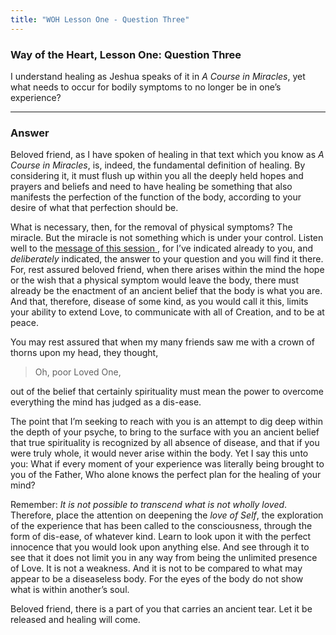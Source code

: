 ```yaml
---
title: "WOH Lesson One - Question Three"
---
```


### Way of the Heart, Lesson One: Question Three

I understand healing as Jeshua speaks of it in *A Course in
Miracles*, yet what needs to occur for bodily symptoms to no longer be in
one’s experience?

---

### Answer

Beloved friend, as I have spoken of healing in that text which
you know as *A Course in Miracles*, is, indeed, the fundamental definition
of healing. By considering it, it must flush up within you all the
deeply held hopes and prayers and beliefs and need to have healing be
something that also manifests the perfection of the function of the
body, according to your desire of what that perfection should be.

What is necessary, then, for the removal of physical symptoms? The
miracle. But the miracle is not something which is under your control.
Listen well to the [ message of this session ](/wom/woh/l01/), for I’ve indicated already
to you, and *deliberately* indicated, the answer to your question and you
will find it there. For, rest assured beloved friend, when there arises
within the mind the hope or the wish that a physical symptom would leave
the body, there must already be the enactment of an ancient belief that
the body is what you are. And that, therefore, disease of some kind, as
you would call it this, limits your ability to extend Love, to
communicate with all of Creation, and to be at peace.

You may rest assured that when my many friends saw me with a crown of
thorns upon my head, they thought,

> Oh, poor Loved One,

out of the belief that certainly spirituality must mean the power to
overcome everything the mind has judged as a dis-ease.

The point that I’m seeking to reach with you is an attempt to dig deep
within the depth of your psyche, to bring to the surface with you an
ancient belief that true spirituality is recognized by all absence of
disease, and that if you were truly whole, it would never arise within
the body. Yet I say this unto you: What if every moment of your
experience was literally being brought to you of the Father, Who alone
knows the perfect plan for the healing of your mind?

Remember: *It is not possible to transcend what is not wholly loved*.
Therefore, place the attention on deepening the *love of Self*, the
exploration of the experience that has been called to the consciousness,
through the form of dis-ease, of whatever kind. Learn to look upon it
with the perfect innocence that you would look upon anything else. And
see through it to see that it does not limit you in any way from being
the unlimited presence of Love. It is not a weakness. And it is not to
be compared to what may appear to be a diseaseless body. For the eyes of
the body do not show what is within another’s soul.

Beloved friend, there is a part of you that carries an ancient tear. Let
it be released and healing will come.


